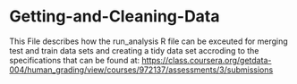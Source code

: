 Getting-and-Cleaning-Data
=========================
This File describes how the run_analysis R file can be exceuted for merging test and train data sets and creating a tidy data set accroding to the specifications that can be found at: https://class.coursera.org/getdata-004/human_grading/view/courses/972137/assessments/3/submissions





